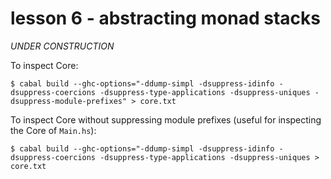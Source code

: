 # lesson 6 - abstracting monad stacks

*UNDER CONSTRUCTION*

To inspect Core:

    $ cabal build --ghc-options="-ddump-simpl -dsuppress-idinfo -dsuppress-coercions -dsuppress-type-applications -dsuppress-uniques -dsuppress-module-prefixes" > core.txt


To inspect Core without suppressing module prefixes (useful for inspecting the Core of `Main.hs`):

    $ cabal build --ghc-options="-ddump-simpl -dsuppress-idinfo -dsuppress-coercions -dsuppress-type-applications -dsuppress-uniques > core.txt


